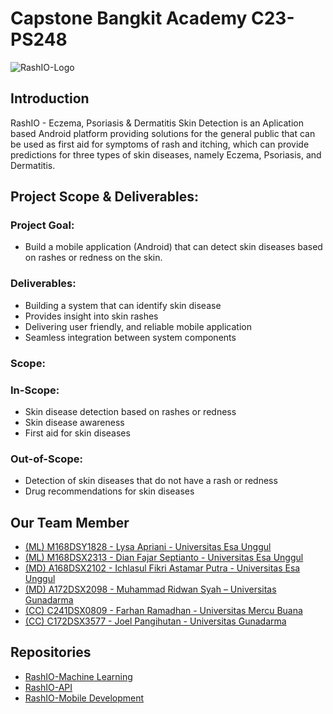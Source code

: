 # Capstone Bangkit Academy C23-PS248
![RashIO-Logo](https://github.com/RashIO-Bangkit-Capstone/.Github/assets/96722743/3185150c-85bb-4e99-8ea3-eed88062131d)

## Introduction
RashIO - Eczema, Psoriasis & Dermatitis Skin Detection is an Aplication based Android platform providing solutions for the general public that can be used as first aid for symptoms of rash and itching, which can provide predictions for three types of skin diseases, namely Eczema, Psoriasis, and Dermatitis.

## Project Scope & Deliverables:
### Project Goal:
- Build a mobile application (Android) that can detect skin diseases based on rashes or redness on the skin.
### Deliverables:
- Building a system that can identify skin disease
- Provides insight into skin rashes
- Delivering user friendly, and reliable mobile application
- Seamless integration between system components
### Scope:
### In-Scope:
- Skin disease detection based on rashes or redness
- Skin disease awareness
- First aid for skin diseases
### Out-of-Scope:
- Detection of skin diseases that do not have a rash or redness
- Drug recommendations for skin diseases


## Our Team Member
- [(ML) M168DSY1828 -  Lysa Apriani  - Universitas Esa Unggul](mailto:M168DSY1828@bangkit.academy)
- [(ML) M168DSX2313 - Dian Fajar Septianto  - Universitas Esa Unggul](mailto:M168DSX2313@bangkit.academy)
- [(MD) A168DSX2102 - Ichlasul Fikri Astamar Putra - Universitas Esa Unggul](mailto:A168DSX2102@bangkit.academy)
- [(MD) A172DSX2098 -  Muhammad Ridwan Syah – Universitas Gunadarma](mailto:A172DSX2098@bangkit.academy)
- [(CC) C241DSX0809 - Farhan Ramadhan  - Universitas Mercu Buana](mailto:C241DSX0809@bangkit.academy.com)
- [(CC) C172DSX3577 - Joel Pangihutan  -  Universitas Gunadarma](mailto:C172DSX3577@bangkit.academy.com)

## Repositories
- [RashIO-Machine Learning](https://github.com/RashIO-Bangkit-Capstone/ML-RashIO)
- [RashIO-API](https://github.com/RashIO-Bangkit-Capstone/backend-rashio)
- [RashIO-Mobile Development](https://github.com/RashIO-Bangkit-Capstone/RashIO-Mobile)